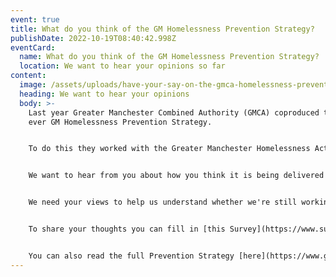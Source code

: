 ```yaml
---
event: true
title: What do you think of the GM Homelessness Prevention Strategy?
publishDate: 2022-10-19T08:40:42.998Z
eventCard:
  name: What do you think of the GM Homelessness Prevention Strategy?
  location: We want to hear your opinions so far
content:
  image: /assets/uploads/have-your-say-on-the-gmca-homelessness-prevention-strategy.png
  heading: We want to hear your opinions
  body: >-
    Last year Greater Manchester Combined Authority (GMCA) coproduced the first
    ever GM Homelessness Prevention Strategy.


    To do this they worked with the Greater Manchester Homelessness Action Network (GMHAN) and GM Jokers to deliver legislative theatre sessions and and consultation sessions, which put the voice of lived experience at the center of how this strategy was developed.


    We want to hear from you about how you think it is being delivered across Greater Manchester.


    We need your views to help us understand whether we're still working on the right things and prioritising the right actionse 


    To share your thoughts you can fill in [this Survey](https://www.surveymonkey.co.uk/r/9X6KCYW) by Friday November 11th. Or you can come along to an [Open Space](https://www.eventbrite.co.uk/e/open-space-what-do-you-think-of-the-gm-homelessness-prevention-strategy-tickets-443331776277) on Tuesday 8th November 2pm-3pm and speak to GMCA directly. 


    You can also read the full Prevention Strategy [here](https://www.gmhan.net/assets/uploads/gmhps-final.pdf?mc_cid=e43509c97c&mc_eid=20f4d60d20) or the Action plan, which sets out the actions being taken to deliver the strategy, is available to read [here](https://www.gmhan.net/assets/uploads/gm-homelessness-prevention-action-plan.pdf?mc_cid=e43509c97c&mc_eid=20f4d60d20)
---
```

